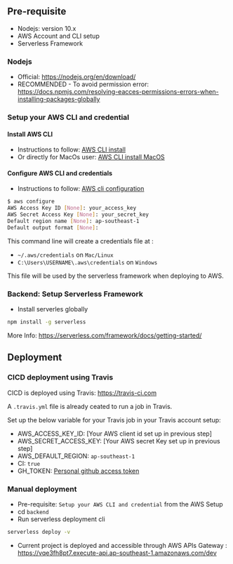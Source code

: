 ## Pre-requisite

- Nodejs: version 10.x
- AWS Account and CLI setup
- Serverless Framework

### Nodejs

- Official: <https://nodejs.org/en/download/>
- RECOMMENDED - To avoid permission error: <https://docs.npmjs.com/resolving-eacces-permissions-errors-when-installing-packages-globally>

### Setup your AWS CLI and credential

#### Install AWS CLI

- Instructions to follow: [AWS CLI install](http://docs.aws.amazon.com/cli/latest/userguide/installing.html)
- Or directly for MacOs user: [AWS CLI install MacOS](http://docs.aws.amazon.com/cli/latest/userguide/cli-install-macos.html)

#### Configure AWS CLI and credentials

- Instructions to follow: [AWS cli configuration](http://docs.aws.amazon.com/cli/latest/userguide/cli-chap-getting-started.html)

```bash
$ aws configure
AWS Access Key ID [None]: your_access_key
AWS Secret Access Key [None]: your_secret_key
Default region name [None]: ap-southeast-1
Default output format [None]:
```

This command line will create a credentials file at :

- `~/.aws/credentials` on `Mac/Linux` 
- `C:\Users\USERNAME\.aws\credentials` on `Windows`

This file will be used by the serverless framework when deploying to AWS.

### Backend: Setup Serverless Framework

- Install serverles globally

```bash
npm install -g serverless
```

More Info: <https://serverless.com/framework/docs/getting-started/>

## Deployment

### CICD deployment using Travis

CICD is deployed using Travis: https://travis-ci.com

A `.travis.yml` file is already ceated to run a job in Travis.

Set up the below variable for your Travis job in your Travis account setup:

- AWS_ACCESS_KEY_ID: [Your AWS client id set up in previous step]
- AWS_SECRET_ACCESS_KEY: [Your AWS secret Key set up in previous step]
- AWS_DEFAULT_REGION: `ap-southeast-1`
- CI: `true`
- GH_TOKEN: [Personal github access token](https://help.github.com/en/articles/creating-a-personal-access-token-for-the-command-line)

### Manual deployment

- Pre-requisite: `Setup your AWS CLI and credential` from the AWS Setup
- cd `backend`
- Run serverless deployment cli

```bash
serverless deploy -v
```

- Current project is deployed and accessible through AWS APIs Gateway : https://vqe3fh8pt7.execute-api.ap-southeast-1.amazonaws.com/dev
